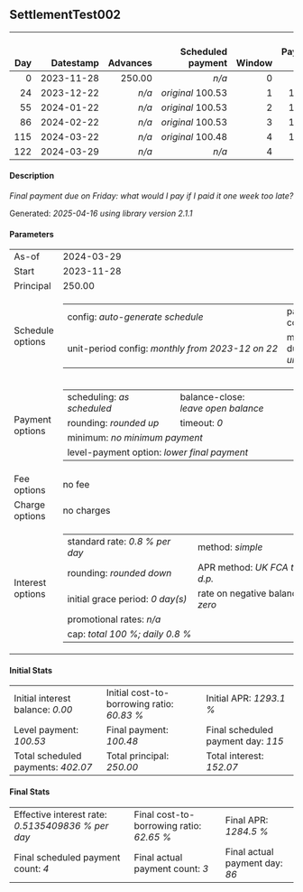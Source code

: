 <h2>SettlementTest002</h2>
<table>
    <thead style="vertical-align: bottom;">
        <th style="text-align: right;">Day</th>
        <th style="text-align: right;">Datestamp</th>
        <th style="text-align: right;">Advances</th>
        <th style="text-align: right;">Scheduled payment</th>
        <th style="text-align: right;">Window</th>
        <th style="text-align: right;">Payment due</th>
        <th style="text-align: right;">Actual payments</th>
        <th style="text-align: right;">Generated payment</th>
        <th style="text-align: right;">Net effect</th>
        <th style="text-align: right;">Payment status</th>
        <th style="text-align: right;">Balance status</th>
        <th style="text-align: right;">Simple interest</th>
        <th style="text-align: right;">New interest</th>
        <th style="text-align: right;">New charges</th>
        <th style="text-align: right;">Principal portion</th>
        <th style="text-align: right;">Fee portion</th>
        <th style="text-align: right;">Interest portion</th>
        <th style="text-align: right;">Charges portion</th>
        <th style="text-align: right;">Fee refund</th>
        <th style="text-align: right;">Principal balance</th>
        <th style="text-align: right;">Fee balance</th>
        <th style="text-align: right;">Interest balance</th>
        <th style="text-align: right;">Charges balance</th>
        <th style="text-align: right;">Settlement figure</th>
        <th style="text-align: right;">Fee refund if&nbsp;settled</th>
    </thead>
    <tr style="text-align: right;">
        <td class="ci00">0</td>
        <td class="ci01" style="white-space: nowrap;">2023-11-28</td>
        <td class="ci02">250.00</td>
        <td class="ci03" style="white-space: nowrap;"><i>n/a<i></td>
        <td class="ci04">0</td>
        <td class="ci05">0.00</td>
        <td class="ci06"><i>n/a</i></td>
        <td class="ci07"><i>n/a</i></td>
        <td class="ci08">0.00</td>
        <td class="ci09"><i>none&nbsp;scheduled</i></td>
        <td class="ci10">open</td>
        <td class="ci13">0.0000</td>
        <td class="ci14">0.0000</td>
        <td class="ci15"><i>n/a</i></td>
        <td class="ci16">0.00</td>
        <td class="ci17">0.00</td>
        <td class="ci18">0.00</td>
        <td class="ci19">0.00</td>
        <td class="ci20">0.00</td>
        <td class="ci21">250.00</td>
        <td class="ci22">0.00</td>
        <td class="ci23">0.0000</td>
        <td class="ci24">0.00</td>
        <td class="ci25">250.00</td>
        <td class="ci26">0.00</td>
    </tr>
    <tr style="text-align: right;">
        <td class="ci00">24</td>
        <td class="ci01" style="white-space: nowrap;">2023-12-22</td>
        <td class="ci02"><i>n/a</i></td>
        <td class="ci03" style="white-space: nowrap;"><i>original</i> 100.53</td>
        <td class="ci04">1</td>
        <td class="ci05">100.53</td>
        <td class="ci06"><i>confirmed</i>&nbsp;100.53</td>
        <td class="ci07"><i>n/a</i></td>
        <td class="ci08">100.53</td>
        <td class="ci09"><i>payment&nbsp;made</i></td>
        <td class="ci10">open</td>
        <td class="ci13">48.0000</td>
        <td class="ci14">48.0000</td>
        <td class="ci15"><i>n/a</i></td>
        <td class="ci16">52.53</td>
        <td class="ci17">0.00</td>
        <td class="ci18">48.00</td>
        <td class="ci19">0.00</td>
        <td class="ci20">0.00</td>
        <td class="ci21">197.47</td>
        <td class="ci22">0.00</td>
        <td class="ci23">0.0000</td>
        <td class="ci24">0.00</td>
        <td class="ci25">197.47</td>
        <td class="ci26">0.00</td>
    </tr>
    <tr style="text-align: right;">
        <td class="ci00">55</td>
        <td class="ci01" style="white-space: nowrap;">2024-01-22</td>
        <td class="ci02"><i>n/a</i></td>
        <td class="ci03" style="white-space: nowrap;"><i>original</i> 100.53</td>
        <td class="ci04">2</td>
        <td class="ci05">100.53</td>
        <td class="ci06"><i>confirmed</i>&nbsp;100.53</td>
        <td class="ci07"><i>n/a</i></td>
        <td class="ci08">100.53</td>
        <td class="ci09"><i>payment&nbsp;made</i></td>
        <td class="ci10">open</td>
        <td class="ci13">48.9726</td>
        <td class="ci14">48.9726</td>
        <td class="ci15"><i>n/a</i></td>
        <td class="ci16">51.56</td>
        <td class="ci17">0.00</td>
        <td class="ci18">48.97</td>
        <td class="ci19">0.00</td>
        <td class="ci20">0.00</td>
        <td class="ci21">145.91</td>
        <td class="ci22">0.00</td>
        <td class="ci23">0.0000</td>
        <td class="ci24">0.00</td>
        <td class="ci25">145.91</td>
        <td class="ci26">0.00</td>
    </tr>
    <tr style="text-align: right;">
        <td class="ci00">86</td>
        <td class="ci01" style="white-space: nowrap;">2024-02-22</td>
        <td class="ci02"><i>n/a</i></td>
        <td class="ci03" style="white-space: nowrap;"><i>original</i> 100.53</td>
        <td class="ci04">3</td>
        <td class="ci05">100.53</td>
        <td class="ci06"><i>confirmed</i>&nbsp;100.53</td>
        <td class="ci07"><i>n/a</i></td>
        <td class="ci08">100.53</td>
        <td class="ci09"><i>payment&nbsp;made</i></td>
        <td class="ci10">open</td>
        <td class="ci13">36.1857</td>
        <td class="ci14">36.1857</td>
        <td class="ci15"><i>n/a</i></td>
        <td class="ci16">64.35</td>
        <td class="ci17">0.00</td>
        <td class="ci18">36.18</td>
        <td class="ci19">0.00</td>
        <td class="ci20">0.00</td>
        <td class="ci21">81.56</td>
        <td class="ci22">0.00</td>
        <td class="ci23">0.0000</td>
        <td class="ci24">0.00</td>
        <td class="ci25">81.56</td>
        <td class="ci26">0.00</td>
    </tr>
    <tr style="text-align: right;">
        <td class="ci00">115</td>
        <td class="ci01" style="white-space: nowrap;">2024-03-22</td>
        <td class="ci02"><i>n/a</i></td>
        <td class="ci03" style="white-space: nowrap;"><i>original</i> 100.48</td>
        <td class="ci04">4</td>
        <td class="ci05">100.48</td>
        <td class="ci06"><i>n/a</i></td>
        <td class="ci07"><i>n/a</i></td>
        <td class="ci08">0.00</td>
        <td class="ci09"><i>paid&nbsp;later&nbsp;in&nbsp;full</i></td>
        <td class="ci10">open</td>
        <td class="ci13">18.9219</td>
        <td class="ci14">18.9219</td>
        <td class="ci15"><i>n/a</i></td>
        <td class="ci16">0.00</td>
        <td class="ci17">0.00</td>
        <td class="ci18">0.00</td>
        <td class="ci19">0.00</td>
        <td class="ci20">0.00</td>
        <td class="ci21">81.56</td>
        <td class="ci22">0.00</td>
        <td class="ci23">18.9219</td>
        <td class="ci24">0.00</td>
        <td class="ci25">100.48</td>
        <td class="ci26">0.00</td>
    </tr>
    <tr style="text-align: right;">
        <td class="ci00">122</td>
        <td class="ci01" style="white-space: nowrap;">2024-03-29</td>
        <td class="ci02"><i>n/a</i></td>
        <td class="ci03" style="white-space: nowrap;"><i>n/a<i></td>
        <td class="ci04">4</td>
        <td class="ci05">0.00</td>
        <td class="ci06"><i>n/a</i></td>
        <td class="ci07">105.04</td>
        <td class="ci08">105.04</td>
        <td class="ci09"><i>generated</i></td>
        <td class="ci10">closed</td>
        <td class="ci13">4.5674</td>
        <td class="ci14">4.5674</td>
        <td class="ci15"><i>n/a</i></td>
        <td class="ci16">81.56</td>
        <td class="ci17">0.00</td>
        <td class="ci18">23.48</td>
        <td class="ci19">0.00</td>
        <td class="ci20">0.00</td>
        <td class="ci21">0.00</td>
        <td class="ci22">0.00</td>
        <td class="ci23">0.0000</td>
        <td class="ci24">0.00</td>
        <td class="ci25">105.04</td>
        <td class="ci26">0.00</td>
    </tr>
</table>

<h4>Description</h4>
<p><i>Final payment due on Friday: what would I pay if I paid it one week too late?</i></p>
<p>Generated: <i>2025-04-16 using library version 2.1.1</i></p>
<h4>Parameters</h4>
<table>
    <tr>
        <td>As-of</td>
        <td>2024-03-29</td>
    </tr>
    <tr>
        <td>Start</td>
        <td>2023-11-28</td>
    </tr>
    <tr>
        <td>Principal</td>
        <td>250.00</td>
    </tr>
    <tr>
        <td>Schedule options</td>
        <td>
            <table>
                <tr>
                    <td>config: <i>auto-generate schedule</i></td>
                    <td>payment count: <i>4</i></td>
                </tr>
                <tr>
                    <td style="white-space: nowrap;">unit-period config: <i>monthly from 2023-12 on 22</i></td>
                    <td>max duration: <i>unlimited</i></td>
                </tr>
            </table>
        </td>
    </tr>
    <tr>
        <td>Payment options</td>
        <td>
            <table>
                <tr>
                    <td>scheduling: <i>as scheduled</i></td>
                    <td>balance-close: <i>leave&nbsp;open&nbsp;balance</i></td>
                </tr>
                <tr>
                    <td>rounding: <i>rounded up</i></td>
                    <td>timeout: <i>0</i></td>
                </tr>
                <tr>
                    <td colspan='2'>minimum: <i>no&nbsp;minimum&nbsp;payment</i></td>
                </tr>
                <tr>
                    <td colspan='2'>level-payment option: <i>lower&nbsp;final&nbsp;payment</i></td>
                </tr>
            </table>
        </td>
    </tr>
    <tr>
        <td>Fee options</td>
        <td>no fee
        </td>
    </tr>
    <tr>
        <td>Charge options</td>
        <td>no charges
        </td>
    </tr>
    <tr>
        <td>Interest options</td>
        <td>
            <table>
                <tr>
                    <td>standard rate: <i>0.8 % per day</i></td>
                    <td>method: <i>simple</i></td>
                </tr>
                <tr>
                    <td>rounding: <i>rounded down</i></td>
                    <td>APR method: <i>UK FCA to 1 d.p.</i></td>
                </tr>
                <tr>
                    <td>initial grace period: <i>0 day(s)</i></td>
                    <td>rate on negative balance: <i>zero</i></td>
                </tr>
                <tr>
                    <td colspan="2">promotional rates: <i><i>n/a</i></i></td>
                </tr>
                <tr>
                    <td colspan="2">cap: <i>total 100 %; daily 0.8 %</td>
                </tr>
            </table>
        </td>
    </tr>
</table>
<h4>Initial Stats</h4>
<table>
    <tr>
        <td>Initial interest balance: <i>0.00</i></td>
        <td>Initial cost-to-borrowing ratio: <i>60.83 %</i></td>
        <td>Initial APR: <i>1293.1 %</i></td>
    </tr>
    <tr>
        <td>Level payment: <i>100.53</i></td>
        <td>Final payment: <i>100.48</i></td>
        <td>Final scheduled payment day: <i>115</i></td>
    </tr>
    <tr>
        <td>Total scheduled payments: <i>402.07</i></td>
        <td>Total principal: <i>250.00</i></td>
        <td>Total interest: <i>152.07</i></td>
    </tr>
</table>

<h4>Final Stats</h4>
<table>
    <tr>
        <td>Effective interest rate: <i>0.5135409836 % per day</i></td>
        <td>Final cost-to-borrowing ratio: <i>62.65 %</i></td>
        <td>Final APR: <i>1284.5 %</i></td>
    </tr>
    <tr>
        <td>Final scheduled payment count: <i>4</i></td>
        <td>Final actual payment count: <i>3</i></td>
        <td>Final actual payment day: <i>86</i></td>
    </tr>
</table>
